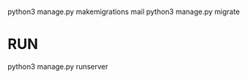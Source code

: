 python3 manage.py makemigrations mail
python3 manage.py migrate

# RUN
   python3 manage.py runserver